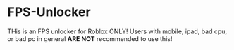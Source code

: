 # FPS-Unlocker

THis is an FPS unlocker for Roblox ONLY!
Users with mobile, ipad, bad cpu, or bad pc in general **ARE NOT** recommended to use this!
